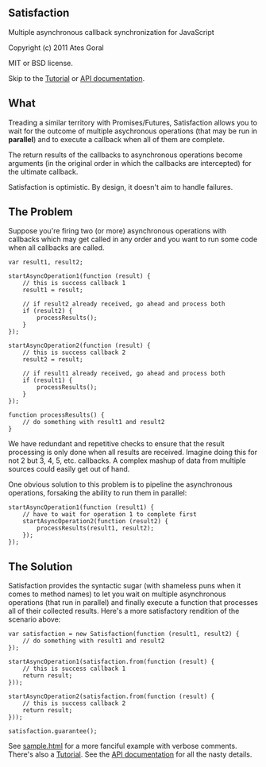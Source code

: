 Satisfaction
------------
Multiple asynchronous callback synchronization for JavaScript

Copyright (c) 2011 Ates Goral

MIT or BSD license.

Skip to the [Tutorial][2] or [API documentation][3].

What
----
Treading a similar territory with Promises/Futures, Satisfaction allows you to
wait for the outcome of multiple asychronous operations (that may be run in
**parallel**) and to execute a callback when all of them are complete.

The return results of the callbacks to asynchronous operations become arguments
(in the original order in which the callbacks are intercepted) for the ultimate
callback.

Satisfaction is optimistic. By design, it doesn't aim to handle failures.

The Problem
-----------
Suppose you're firing two (or more) asynchronous operations with callbacks which
may get called in any order and you want to run some code when all callbacks
are called.

    var result1, result2;

    startAsyncOperation1(function (result) {
        // this is success callback 1
        result1 = result;
        
        // if result2 already received, go ahead and process both
        if (result2) {
            processResults();
        }
    });

    startAsyncOperation2(function (result) {
        // this is success callback 2
        result2 = result;

        // if result1 already received, go ahead and process both
        if (result1) {
            processResults();
        }
    });

    function processResults() {
        // do something with result1 and result2
    }

We have redundant and repetitive checks to ensure that the result processing is
only done when all results are received. Imagine doing this for not 2 but 3, 4,
5, etc. callbacks. A complex mashup of data from multiple sources could easily
get out of hand.

One obvious solution to this problem is to pipeline the asynchronous operations,
forsaking the ability to run them in parallel:

    startAsyncOperation1(function (result1) {
        // have to wait for operation 1 to complete first
        startAsyncOperation2(function (result2) {
            processResults(result1, result2);
        });
    });

The Solution
------------
Satisfaction provides the syntactic sugar (with shameless puns when it comes to
method names) to let you wait on multiple asynchronous operations (that run
in parallel) and finally execute a function that processes all of their
collected results. Here's a more satisfactory rendition of the scenario above:

    var satisfaction = new Satisfaction(function (result1, result2) {
        // do something with result1 and result2
    });

    startAsyncOperation1(satisfaction.from(function (result) {
        // this is success callback 1
        return result;
    }));

    startAsyncOperation2(satisfaction.from(function (result) {
        // this is success callback 2
        return result;
    }));

    satisfaction.guarantee();

See [sample.html][1] for a more fanciful example with verbose comments. There's also a [Tutorial][2]. See the [API documentation][3] for all the nasty details.

[1]: https://github.com/atesgoral/satisfaction/blob/master/sample.html
[2]: https://github.com/atesgoral/satisfaction/wiki/Tutorial
[3]: https://github.com/atesgoral/satisfaction/wiki/API